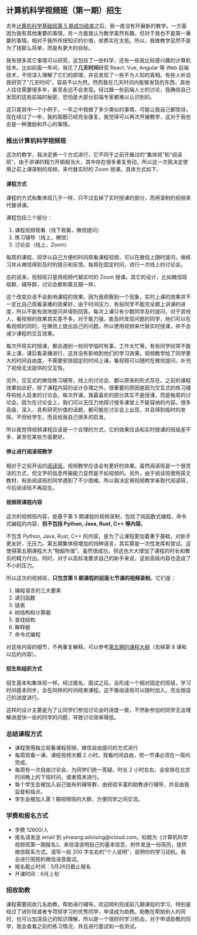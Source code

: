 <div class="inner">
<h2>计算机科学视频班（第一期）招生</h2>
<p>去年<a href="https://www.yinwang.org/blog-cn/2024/05/03/cs5-completed">计算机科学基础班第 5 期成功结束</a>之后，我一直没有开展新的教学。一方面因为我有其他重要的事情，另一方面我认为教学虽然有趣，但对于我也不是第一重要的事情。相对于我所传授知识的价值，收费实在太低。所以，我做教学显然不是为了钱那么简单，而是有更大的目标。</p>
<p>我有很多其它事情可以研究，这包括了一些科学，还有一些我比较感兴趣的计算机技术。比如前面一年间，我花了<strong>几天时间</strong>研究 React, Vue, Angular 等 Web 前端技术，不但深入理解了它们的原理，并且发现了一些不为人知的真相。有些人听说我研究了“几天时间”，容易不以为然。然而我在几天时间内能够发现的东西，其他人往往需要很多年，甚至永远不会发现。经过跟一些前端人士的讨论，我确信自己发现的这些前端的秘密，恐怕是大部分前端专家都难以认识到的。</p>
<p>这只是其中一个小例子，一年之中我做了多少类似的事情，可能让我自己都惊讶。现在经过了一年，我的肩膀已经完全康复。我觉得可以再次开展教学，这对于我也会是一种激励和开心的事情。</p>
<h3 id="推出计算机科学视频班">推出计算机科学视频班</h3>
<p>这次的教学，我决定换一个方式进行，它不同于之前开展过的“集体班”和“阅读班”。由于讲课的精力开销相当大，其中存在很多重复劳动，所以这一次我决定使用之前上课录制的视频，来代替实时的 Zoom 授课。具体方式如下。</p>
<h4 id="课程方式">课程方式</h4>
<p>课程的方式和集体班几乎一样，只不过去掉了实时授课的部分，而用录制的视频来代替讲课。</p>
<p>课程包括三个部分：</p>
<ol>
<li>课程视频观看（线下观看，微信提问）</li>
<li>练习辅导（线上，微信）</li>
<li>讨论会（线上，Zoom）</li>
</ol>
<p>每周的课程，同学以自己方便的时间观看课程视频，可以在微信上随时提问，做练习并从微信得到及时的提示和反馈。每周在固定时间，进行一次线上的讨论会。</p>
<p>总的说来，视频班只是用视频代替实时的 Zoom 授课。其它的设计，比如微信班级群，辅导群，讨论会都和第五期一样。</p>
<p>这个改变应该不会影响课程的效果。因为我观察到一个现象，实时上课的效果并不一定比自己观看录播的效果好。由于时间压力，有些同学不能完全跟上讲课的进度，所以不能有效地提问并得到回答。每次上课只有少数同学及时提问，对于其他人，看视频的效果其实差不多。对于能力强，能及时发现问题的同学，他们可以在看视频的同时，在微信上提出自己的问题。所以使用视频来代替实时授课，并不会减少课程的交互效果。</p>
<p>每次开班实时授课，都会遇到一些同学临时有事，工作太忙等。有些同学经常不能来上课，课后看录播进行，这并没有影响到他们的学习效果。视频教学给了同学更大的时间自由度，不需要安排固定的时间上课。看视频可以随时在微信提问，补充了视频无法提供的交互性。</p>
<p>另外，交互式的微信练习辅导，线上的讨论会，都以原来的形式存在。之前的课程效果如此好，除了课程内容的设计合理之外，很重要的原因是因为交互式的练习辅导和给人启发的讨论会。每次开课，我最喜欢的部分其实不是授课，而是每周的讨论会。因为在讨论会上，我们可以无压力地探讨很多课堂上不能容纳的内容。很多高级，深入，具有研究价值的话题，都可能在讨论会上出现，并且得到临时的发挥。不但给学生，而且给我自己很多的启发。</p>
<p>所以我觉得视频课程应该是一个合理的方式，它的效果应该和实时授课的班级差不多，甚至在某些方面更好。</p>
<h4 id="停止进行阅读班教学">停止进行阅读班教学</h4>
<p>相对于之前开设的<a href="https://www.yinwang.org/blog-cn/2022/02/07/reading-course">阅读班</a>，视频教学应该会有更好的效果。虽然阅读班是一个很灵活的方式，但文字的信息传输能力显然是不如视频的。另外，由于阅读班使用英文教材，有些阅读班的同学遇到了不少困难。所以我决定用视频教学来取代阅读班，今后阅读班不再招生。</p>
<h4 id="视频班课程内容">视频班课程内容</h4>
<p>这次的视频班内容，是基于第 5 期课程的视频录制，包括了纯函数式编程，命令式编程的内容，<strong>但不包括 Python, Java, Rust, C++ 等内容</strong>。</p>
<p>不包含 Python, Java, Rust, C++ 的内容，是为了让课程更加着重于基础，对新手更友好，无压力。第五期集体班增加的四种语言，其实算是一次性发挥和尝试。这使得第五期课程大大“物超所值”。虽然很成功，但这也大大增加了课程的时长和教员的精力付出。同时，对于以高标准要求自己的新手来说，这些高级内容也造成了不小的压力。</p>
<p>所以这次的视频班，<strong>只包含第 5 期课程的前面七节课的视频录制</strong>。它们是：</p>
<ol>
<li>编程语言的三大要素</li>
<li>递归函数</li>
<li>链表</li>
<li>树结构和计算器</li>
<li>查找结构</li>
<li>解释器</li>
<li>命令式编程</li>
</ol>
<p>对这些内容的细节，不再重复解释。可以参考<a href="https://www.yinwang.org/blog-cn/2023/12/23/cs-course-5">第五期的课程大纲</a>（去掉第 8 课和以后的内容）。</p>
<h4 id="招生和组织方式">招生和组织方式</h4>
<p>招生基本和集体班一样。经过报名，面试之后，会形成一个相对固定的班级，学习时间基本同步，会在同样的时间结束课程。这不像阅读班可以随时加入，完全按自己的进度进行。</p>
<p>这样的设计主要是为了让同学们参加讨论会时进度一致，不然新参加的同学无法理解进度快一些的同学的问题，导致讨论效率降低。</p>
<h3 id="总结课程方式">总结课程方式</h3>
<ul>
<li>课程使用独立观看课程视频，微信自由提问的方式进行</li>
<li>每周观看一课，课程视频大概 2 小时。观看时间自由，但一节课必须在一周内完成。</li>
<li>每周有一次自由讨论会，为同学们统一答疑。时长 2 小时左右，会安排在北京时间晚上的下班时间，或者周末进行。</li>
<li>每个学生会被加入自己独有的辅导群，由经验丰富的助教进行辅导，并且由我监督和指点。</li>
<li>学生会被加入第 1 期视频班的大群，方便同学之间交流。</li>
</ul>
<h3 id="学费和报名方式">学费和报名方式</h3>
<ul>
<li>学费 12800/人</li>
<li>报名请发送 email 到 yinwang.advising@icloud.com。标题为《计算机科学视频班第一期报名》。来信请说明自己的基本信息，附件发送一份简历，提供微信联系方式。请写一段 200 字左右的“个人说明”，说明你的学习动机。我会进行简短的微信语音面试。</li>
<li>报名截止时间：5月26日截止报名</li>
<li>开课时间：6月上旬</li>
</ul>
<h3 id="招收助教">招收助教</h3>
<p>课程需要招收几名助教，帮助进行辅导。欢迎顺利完成前几期课程的学习，特别是经过了进阶班或者专项班学习的优秀同学，申请成为助教。助教在帮助别人的同时，也可以加深自己的知识理解，所以是一个很好的学习机会。对于申请助教的同学，我会查看之前的练习情况，并且进行面试和一些测试。</p>
</div>
    